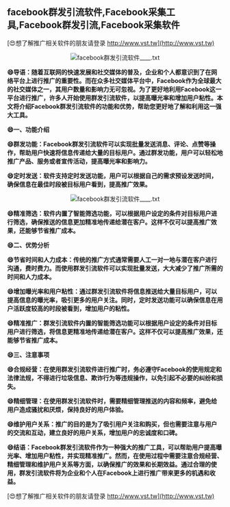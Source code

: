 ## **facebook群发引流软件,Facebook采集工具,Facebook群发引流,Facebook采集软件**

[😍想了解推广相关软件的朋友请登录 http://www.vst.tw](http://www.vst.tw)

 <center><img src="https://vst.tw/MP4/tuiguang/png/0.png" alt="facebook群发引流软件____.txt"></center>

**😄导语：随着互联网的快速发展和社交媒体的普及，企业和个人都意识到了在网络平台上进行推广的重要性。而在众多社交媒体平台中，Facebook作为全球最大的社交媒体之一，其用户数量和影响力无可忽视。为了更好地利用Facebook这一平台进行推广，许多人开始使用群发引流软件，以提高曝光率和增加用户粘性。本文将介绍Facebook群发引流软件的功能和优势，帮助您更好地了解和利用这一强大工具。**

**😄一、功能介绍**

**😄群发功能：Facebook群发引流软件可以实现批量发送消息、评论、点赞等操作，帮助用户快速将信息传递给大量的目标用户。通过群发功能，用户可以轻松地推广产品、服务或者宣传活动，提高曝光率和影响力。**

**😄定时发送：软件支持定时发送功能，用户可以根据自己的需求预设发送时间，确保信息在最佳时段被目标用户看到，提高推广效果。**

 <center><img src="https://vst.tw/MP4/tuiguang/png/4.png" alt="facebook群发引流软件____.txt"></center>

**😄精准筛选：软件内置了智能筛选功能，可以根据用户设定的条件对目标用户进行筛选，确保推送的信息更加精准地传递给潜在客户。这样不仅可以提高推广效果，还能够节省推广成本。**

**😄二、优势分析**

**😄节省时间和人力成本：传统的推广方式通常需要人工一对一地与潜在客户进行沟通，费时费力。而使用群发引流软件可以实现批量发送，大大减少了推广所需的时间和人力成本。**

**😄增加曝光率和用户粘性：通过群发引流软件将信息推送给大量目标用户，可以提高信息的曝光率，吸引更多的用户关注。同时，定时发送功能可以确保信息在用户活跃度较高的时段被看到，增加用户的粘性。**

**😄精准推广：群发引流软件内置的智能筛选功能可以根据用户设定的条件对目标用户进行筛选，将信息更精准地传递给潜在客户。这样不仅可以提高推广效果，还能够节省推广成本。**

**😄三、注意事项**

**😄合规经营：在使用群发引流软件进行推广时，务必遵守Facebook的使用规定和法律法规，不得进行垃圾信息、欺诈行为等违规操作，以免引起不必要的纠纷和损失。**

**😄精细管理：在使用群发引流软件时，需要精细管理推送的内容和频率，避免给用户造成骚扰和厌烦，保持良好的用户体验。**

**😄维护用户关系：推广的目的是为了吸引用户关注和购买，但也需要注意与用户的交流和互动，建立良好的用户关系，增加用户的忠诚度和口碑。**

**😄结语：Facebook群发引流软件作为一种强大的推广工具，可以帮助用户提高曝光率、增加用户粘性，并实现精准推广。然而，在使用过程中需要注意合规经营、精细管理和维护用户关系等方面，以确保推广的效果和长期效益。通过合理的使用，群发引流软件将为企业和个人在Facebook上进行推广带来更多的机遇和收益。**

[😍想了解推广相关软件的朋友请登录 http://www.vst.tw](http://www.vst.tw)



